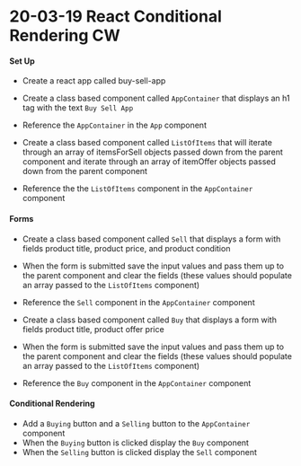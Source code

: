 # 20-03-19 React Conditional Rendering CW

#### Set Up
- Create a react app called buy-sell-app
- Create a class based component called `AppContainer` that displays an h1 tag with the text `Buy Sell App`
- Reference the `AppContainer` in the `App` component

- Create a class based component called `ListOfItems` that will iterate through an array of itemsForSell objects passed down from the parent component and iterate through an array of itemOffer objects passed down from the parent component
- Reference the the `ListOfItems` component in the `AppContainer` component

#### Forms
- Create a class based component called `Sell` that displays a form with fields product title, product price, and product condition
- When the form is submitted save the input values and pass them up to the parent component and clear the fields (these values should populate an array passed to the `ListOfItems` component)
- Reference the `Sell` component in the `AppContainer` component

- Create a class based component called `Buy` that displays a form with fields product title, product offer price
- When the form is submitted save the input values and pass them up to the parent component and clear the fields (these values should populate an array passed to the `ListOfItems` component)
- Reference the `Buy` component in the `AppContainer` component

#### Conditional Rendering
- Add a `Buying` button and a `Selling` button to the `AppContainer` component
- When the `Buying` button is clicked display the `Buy` component
- When the `Selling` button is clicked display the `Sell` component